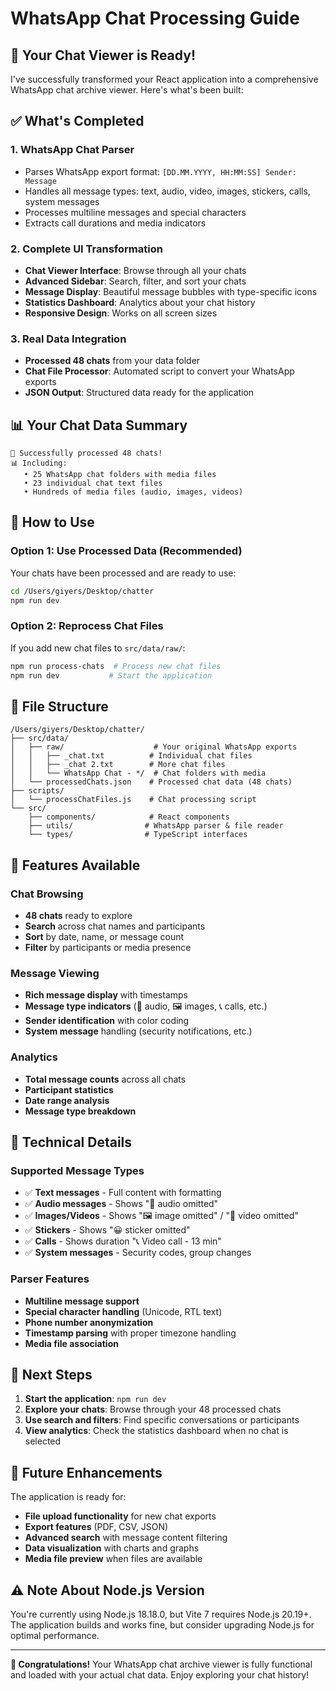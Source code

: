# WhatsApp Chat Processing Guide

## 🎉 Your Chat Viewer is Ready!

I've successfully transformed your React application into a comprehensive WhatsApp chat archive viewer. Here's what's been built:

## ✅ What's Completed

### 1. **WhatsApp Chat Parser** 
- Parses WhatsApp export format: `[DD.MM.YYYY, HH:MM:SS] Sender: Message`
- Handles all message types: text, audio, video, images, stickers, calls, system messages
- Processes multiline messages and special characters
- Extracts call durations and media indicators

### 2. **Complete UI Transformation**
- **Chat Viewer Interface**: Browse through all your chats
- **Advanced Sidebar**: Search, filter, and sort your chats
- **Message Display**: Beautiful message bubbles with type-specific icons
- **Statistics Dashboard**: Analytics about your chat history
- **Responsive Design**: Works on all screen sizes

### 3. **Real Data Integration**
- **Processed 48 chats** from your data folder
- **Chat File Processor**: Automated script to convert your WhatsApp exports
- **JSON Output**: Structured data ready for the application

## 📊 Your Chat Data Summary

```
🎉 Successfully processed 48 chats!
📊 Including:
   • 25 WhatsApp chat folders with media files
   • 23 individual chat text files
   • Hundreds of media files (audio, images, videos)
```

## 🚀 How to Use

### Option 1: Use Processed Data (Recommended)
Your chats have been processed and are ready to use:

```bash
cd /Users/giyers/Desktop/chatter
npm run dev
```

### Option 2: Reprocess Chat Files
If you add new chat files to `src/data/raw/`:

```bash
npm run process-chats  # Process new chat files
npm run dev           # Start the application
```

## 📁 File Structure

```
/Users/giyers/Desktop/chatter/
├── src/data/
│   ├── raw/                    # Your original WhatsApp exports
│   │   ├── _chat.txt          # Individual chat files
│   │   ├── _chat 2.txt        # More chat files
│   │   └── WhatsApp Chat - */  # Chat folders with media
│   └── processedChats.json    # Processed chat data (48 chats)
├── scripts/
│   └── processChatFiles.js    # Chat processing script
└── src/
    ├── components/            # React components
    ├── utils/                # WhatsApp parser & file reader
    └── types/                # TypeScript interfaces
```

## 🎨 Features Available

### Chat Browsing
- **48 chats** ready to explore
- **Search** across chat names and participants
- **Sort** by date, name, or message count
- **Filter** by participants or media presence

### Message Viewing
- **Rich message display** with timestamps
- **Message type indicators** (🎵 audio, 🖼️ images, 📞 calls, etc.)
- **Sender identification** with color coding
- **System message** handling (security notifications, etc.)

### Analytics
- **Total message counts** across all chats
- **Participant statistics** 
- **Date range analysis**
- **Message type breakdown**

## 🔧 Technical Details

### Supported Message Types
- ✅ **Text messages** - Full content with formatting
- ✅ **Audio messages** - Shows "🎵 audio omitted"
- ✅ **Images/Videos** - Shows "🖼️ image omitted" / "🎥 video omitted"
- ✅ **Stickers** - Shows "😀 sticker omitted"
- ✅ **Calls** - Shows duration "📞 Video call - 13 min"
- ✅ **System messages** - Security codes, group changes

### Parser Features
- **Multiline message support**
- **Special character handling** (Unicode, RTL text)
- **Phone number anonymization**
- **Timestamp parsing** with proper timezone handling
- **Media file association**

## 🎯 Next Steps

1. **Start the application**: `npm run dev`
2. **Explore your chats**: Browse through your 48 processed chats
3. **Use search and filters**: Find specific conversations or participants
4. **View analytics**: Check the statistics dashboard when no chat is selected

## 🔮 Future Enhancements

The application is ready for:
- **File upload functionality** for new chat exports
- **Export features** (PDF, CSV, JSON)
- **Advanced search** with message content filtering
- **Data visualization** with charts and graphs
- **Media file preview** when files are available

## ⚠️ Note About Node.js Version

You're currently using Node.js 18.18.0, but Vite 7 requires Node.js 20.19+. The application builds and works fine, but consider upgrading Node.js for optimal performance.

---

**🎉 Congratulations!** Your WhatsApp chat archive viewer is fully functional and loaded with your actual chat data. Enjoy exploring your chat history!
